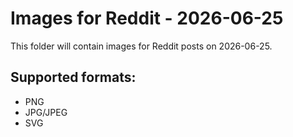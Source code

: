 # Images for Reddit - 2026-06-25

This folder will contain images for Reddit posts on 2026-06-25.

## Supported formats:
- PNG
- JPG/JPEG
- SVG

